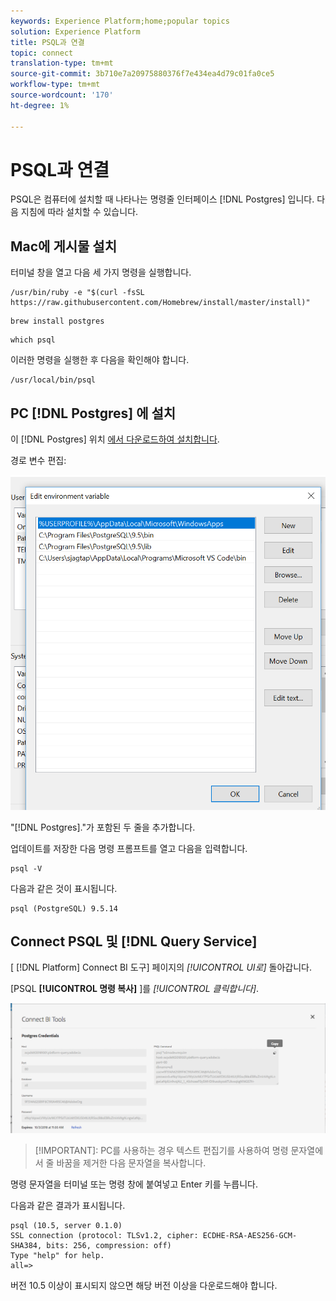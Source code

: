 ```yaml
---
keywords: Experience Platform;home;popular topics
solution: Experience Platform
title: PSQL과 연결
topic: connect
translation-type: tm+mt
source-git-commit: 3b710e7a20975880376f7e434ea4d79c01fa0ce5
workflow-type: tm+mt
source-wordcount: '170'
ht-degree: 1%

---
```



# PSQL과 연결

PSQL은 컴퓨터에 설치할 때 나타나는 명령줄 인터페이스 [!DNL Postgres] 입니다. 다음 지침에 따라 설치할 수 있습니다.

## Mac에 게시물 설치

터미널 창을 열고 다음 세 가지 명령을 실행합니다.

```shell
/usr/bin/ruby -e "$(curl -fsSL https://raw.githubusercontent.com/Homebrew/install/master/install)"
```

```shell
brew install postgres
```

```shell
which psql
```

이러한 명령을 실행한 후 다음을 확인해야 합니다.

```shell
/usr/local/bin/psql
```

## PC [!DNL Postgres] 에 설치

이 [!DNL Postgres] 위치 [에서 다운로드하여 설치합니다](https://www.postgresql.org/download/windows/).

경로 변수 편집:

![이미지](../images/clients/psql/path.png)

&quot;[!DNL Postgres].&quot;가 포함된 두 줄을 추가합니다.

업데이트를 저장한 다음 명령 프롬프트를 열고 다음을 입력합니다.

```shell
psql -V
```

다음과 같은 것이 표시됩니다.

```shell
psql (PostgreSQL) 9.5.14
```

## Connect PSQL 및 [!DNL Query Service]

[ [!DNL Platform] Connect BI 도구] 페이지의 *[!UICONTROL UI로]* 돌아갑니다.

[PSQL **[!UICONTROL 명령 복사]** ]를 *[!UICONTROL 클릭합니다]*.

![이미지](../images/clients/psql/connect-bi.png)

>[!IMPORTANT]: PC를 사용하는 경우 텍스트 편집기를 사용하여 명령 문자열에서 줄 바꿈을 제거한 다음 문자열을 복사합니다.

명령 문자열을 터미널 또는 명령 창에 붙여넣고 Enter 키를 누릅니다.

다음과 같은 결과가 표시됩니다.

```shell
psql (10.5, server 0.1.0)
SSL connection (protocol: TLSv1.2, cipher: ECDHE-RSA-AES256-GCM-SHA384, bits: 256, compression: off)
Type "help" for help.
all=>
```

버전 10.5 이상이 표시되지 않으면 해당 버전 이상을 다운로드해야 합니다.